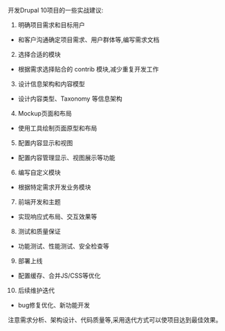 开发Drupal 10项目的一些实战建议:

1. 明确项目需求和目标用户

- 和客户沟通确定项目需求、用户群体等,编写需求文档

2. 选择合适的模块

- 根据需求选择贴合的 contrib 模块,减少重复开发工作

3. 设计信息架构和内容模型

- 设计内容类型、Taxonomy 等信息架构

4.  Mockup页面和布局

- 使用工具绘制页面原型和布局

5. 配置内容显示和视图

- 配置内容管理显示、视图展示等功能

6. 编写自定义模块

- 根据特定需求开发业务模块

7. 前端开发和主题

- 实现响应式布局、交互效果等

8. 测试和质量保证

- 功能测试、性能测试、安全检查等

9. 部署上线

- 配置缓存、合并JS/CSS等优化

10. 后续维护迭代

- bug修复优化、新功能开发

注意需求分析、架构设计、代码质量等,采用迭代方式可以使项目达到最佳效果。
